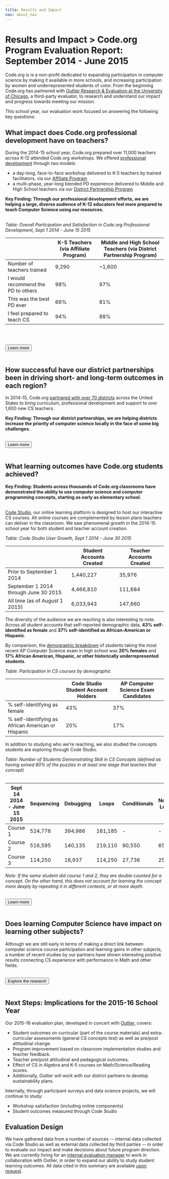 ```yaml
---
title: Results and Impact
nav: about_nav
---
```


# Results and Impact > Code.org Program Evaluation Report: September 2014 - June 2015

Code.org is is a non-profit dedicated to expanding participation in computer science by making it available in more schools, and increasing participation by women and underrepresented students of color. From the beginning Code.org has partnered with [Outlier Research & Evaluation at the University of Chicago](http://outlier.uchicago.edu/), a third-party evaluator, to research and understand our impact and progress towards meeting our mission.

This school year, our evaluation work focused on answering the following key questions:

## What impact does Code.org professional development have on teachers?

During the 2014-15 school year, Code.org prepared over 11,000 teachers across K-12 attended Code.org workshops. We offered [professional development](/educate/professional-development) through two models:

- a day-long, face-to-face workshop delivered to K-5 teachers by trained facilitators, via our [Affiliate Program](/educate/k5-affiliates)
- a multi-phase, year-long blended PD experience delivered to Middle and High School teachers via our [District Partnership Program](/educate/districts)

**Key Finding: Through our professional development efforts, we are helping a large, diverse audience of K-12 educators feel more prepared to teach Computer Science using our resources.** <br /><br/>

*Table: Overall Participation and Satisfaction in Code.org Professional Development, Sept 1 2014 - June 15 2015*

|  | K-5 Teachers (via Affiliate Program)| Middle and High School Teachers (via District Partnership Program)|
|---|--------|-----|
| Number of teachers trained | 9,290 | ~1,600 |
| I would recommend the PD to others | 98% | 97% |
| This was the best PD ever | 66% | 81%|
| I feel prepared to teach CS | 94% | 88% |

<br><br>

[<button>Learn more</button>](/about/impact/pd-1415)<br /><br/>

## How successful have our district partnerships been in driving short- and long-term outcomes in each region?

In 2014-15, Code.org [partnered with over 70 districts](/educate/districts) across the United States to bring curriculum, professional development and support to over 1,600 new CS teachers.

**Key Finding: Through our district partnerships, we are helping districts increase the priority of computer science locally in the face of some big challenges.** <br /><br/>


[<button>Learn more</button>](/about/impact/partner-1415)<br /><br/>


## What learning outcomes have Code.org students achieved?

**Key Finding: Students across thousands of Code.org classrooms have demonstrated the ability to use computer science and computer programming concepts, starting as early as elementary school.** <br /><br/>

[Code Studio](http://studio.code.org), our online learning platform is designed to host our interactive CS courses. All online courses  are complemented by lesson plans teachers can deliver in the classroom. We saw phenomenal growth in the 2014-15 school year for both student and teacher account creation.

*Table: Code Studio User Growth, Sept 1 2014 - June 30 2015*

|  | Student Accounts Created| Teacher Accounts Created|
|---|--------|-----|
| Prior to September 1 2014 | 1,440,227 | 35,976 |
| September 1 2014 through June 30 2015 | 4,466,810 | 111,684 |
| All time (as of August 1 2015) | 6,033,943 | 147,660 |

The diversity of the audience we are reaching is also interesting to note. Across all student accounts that self-reported demographic data, **43% self-identified as female** and **37% self-identified as African-American or Hispanic**. 

By comparison, the [demographic breakdown](/files/APCS-2014.pdf) of students taking the most recent AP Computer Science exam in high school was **20% females** and **17% African American, Hispanic, or other historically underrepresented students**.

*Table: Participation in CS courses by demographic*

|  | Code Studio Student Account Holders| AP Computer Science Exam Candidates|
|---|--------|-----|
| % self-identifying as female | 43% | 37% |
| % self-identifying as African American or Hispanic | 20% | 17% |

In addition to studying who we're reaching, we also studied the concepts students are exploring through Code Studio.

*Table: Number of Students Demonstrating Skill in CS Concepts (defined as having solved 80% of the puzzles in at least one stage that teaches that concept)*
<br><br>

| Sept 14 2014 - June 15 2015 | Sequencing | Debugging | Loops | Conditionals | Nested Loops | Event handlers | Functions |
|---|---|---|---|---|---|---|---|
| Course 1 | 524,776 | 394,986 | 161,185 | -  | -  |  124,559 | -  |
| Course 2 | 516,595 | 140,135 | 219,110 | 90,550 | 65,785 | 273,849 | -  |
| Course 3 | 114,250 | 18,937 | 114,250 | 27,736 | 25,008 | 24,716 | 45,878 |
*Note: If the same student did course 1 and 2, they are double counted for a concept. On the other hand, this does not account for learning the concept more deeply by repeating it in different contexts, or at more depth.*
<br/>
<br/>


[<button>Learn more</button>](/about/impact/outcomes-1415)<br /><br/>

## Does learning Computer Science have impact on learning other subjects?

Although we are still early in terms of making a direct link between computer science course participation and learning gains in other subjects, a number of recent studies by our partners have shown interesting positive results connecting CS experience with performance in Math and other fields.<br /><br/>

[<button>Explore the research</button>](/about/impact/learning-1415)<br /><br/>

## Next Steps: Implications for the 2015-16 School Year
Our 2015-16 evaluation plan, developed in concert with [Outlier](http://outlier.uchicago.edu/), covers:

- Student outcomes on curricular (part of the course materials) and extra-curricular assessments (general CS concepts test) as well as pre/post attitudinal change. 
- Program improvement based on classroom implementation studies and teacher feedback.
- Teacher pre/post attitudinal and pedagogical outcomes.
- Effect of CS in Algebra and K-5 courses on Math/Science/Reading scores.
- Additionally, Outlier will work with our district partners to develop sustainability plans.

Internally, through participant surveys and data science projects, we will continue to study:

- Workshop satisfaction (including online components)
- Student outcomes measured through Code Studio

## Evaluation Design
We have gathered data from a number of sources -- internal data collected via Code Studio as well as external data collected by third parties -- in order to evaluate our impact and make decisions about future program direction. We are currently hiring for an [internal evaluation manager](/about/jobs#Eval) to work in collaboration with Outlier, in order to expand our ability to study student learning outcomes. All data cited in this summary are available [upon request](mailto:teach@code.org).
